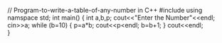 // Program-to-write-a-table-of-any-number in C++
#include <iostream>
 using namspace std;
  int main()
  {
  int a,b,p;
  cout<<"Enter the Number"<<endl;
  cin>>a;
  while (b=10)
  {
  p=a*b;
  cout<<p<endl;
  b=b+1;
 }
  cout<<endl;              
 }               
                
 
  
